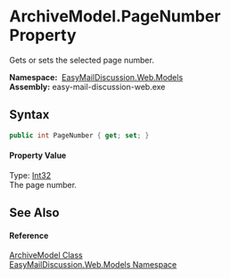ArchiveModel.PageNumber Property
================================
Gets or sets the selected page number.

  **Namespace:**  [EasyMailDiscussion.Web.Models][1]  
  **Assembly:** easy-mail-discussion-web.exe

Syntax
------

```csharp
public int PageNumber { get; set; }
```

#### Property Value
Type: [Int32][2]  
 The page number. 

See Also
--------

#### Reference
[ArchiveModel Class][3]  
[EasyMailDiscussion.Web.Models Namespace][1]  

[1]: ../README.md
[2]: https://docs.microsoft.com/dotnet/api/system.int32
[3]: README.md